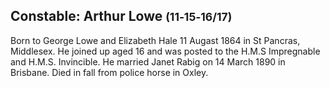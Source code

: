 ## Constable: Arthur Lowe <small>(11‑15‑16/17)</small>

Born to George Lowe and Elizabeth Hale 11 Augast 1864 in St Pancras, Middlesex. He joined up aged 16 and was posted to the H.M.S Impregnable and H.M.S. Invincible. He married Janet Rabig on 14 March 1890 in Brisbane. Died in fall from police horse in Oxley.
